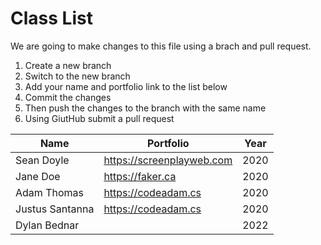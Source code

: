 # Class List

We are going to make changes to this file using a brach and pull request.

1. Create a new branch
2. Switch to the new branch
3. Add your name and portfolio link to the list below
4. Commit the changes
5. Then push the changes to the branch with the same name
6. Using GiutHub submit a pull request

| Name                           | Portfolio                                                    | Year       |
| ------------------------------ | ------------------------------------------------------------ | ---------- |
| Sean Doyle                     | https://screenplayweb.com                                    | 2020       |
| Jane Doe                       | https://faker.ca                                             | 2020       |
| Adam Thomas                    | https://codeadam.cs                                          | 2020       |
| Justus Santanna                | https://codeadam.cs                                          | 2020       |
| Dylan Bednar                   |                                                              | 2022       |
